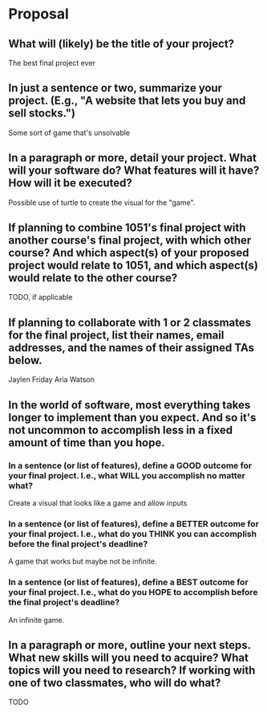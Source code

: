 # Proposal

## What will (likely) be the title of your project?

The best final project ever 

## In just a sentence or two, summarize your project. (E.g., "A website that lets you buy and sell stocks.")

Some sort of game that's unsolvable 

## In a paragraph or more, detail your project. What will your software do? What features will it have? How will it be executed?

Possible use of turtle to create the visual for the "game".

## If planning to combine 1051's final project with another course's final project, with which other course? And which aspect(s) of your proposed project would relate to 1051, and which aspect(s) would relate to the other course?

TODO, if applicable

## If planning to collaborate with 1 or 2 classmates for the final project, list their names, email addresses, and the names of their assigned TAs below.
Jaylen Friday 
Aria Watson 

## In the world of software, most everything takes longer to implement than you expect. And so it's not uncommon to accomplish less in a fixed amount of time than you hope.

### In a sentence (or list of features), define a GOOD outcome for your final project. I.e., what WILL you accomplish no matter what?

Create a visual that looks like a game and allow inputs 

### In a sentence (or list of features), define a BETTER outcome for your final project. I.e., what do you THINK you can accomplish before the final project's deadline?

A game that works but maybe not be infinite.

### In a sentence (or list of features), define a BEST outcome for your final project. I.e., what do you HOPE to accomplish before the final project's deadline?

An infinite game. 

## In a paragraph or more, outline your next steps. What new skills will you need to acquire? What topics will you need to research? If working with one of two classmates, who will do what?

TODO
